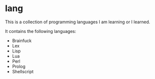 # lang

This is a collection of programming languages I am learning or I learned.

It contains the following languages:

- Brainfuck
- Lex
- Lisp
- Lua
- Perl
- Prolog
- Shellscript
